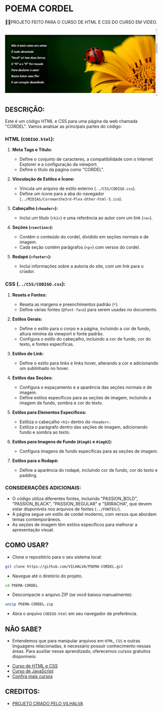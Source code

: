 # POEMA CORDEL
👨‍🏫PROJETO FEITO PARA O CURSO DE HTML E CSS DO CURSO EM VIDEO.

<img src="FOTO.png" align="center" width="500"> <br>

## DESCRIÇÃO:
Este é um código HTML e CSS para uma página da web chamada "CORDEL". Vamos analisar as principais partes do código:

### HTML (`CODIGO.html`):
1. **Meta Tags e Título:**
   - Define o conjunto de caracteres, a compatibilidade com o Internet Explorer e a configuração da viewport.
   - Define o título da página como "CORDEL".

2. **Vinculação de Estilos e Ícone:**
   - Vincula um arquivo de estilo externo (`../CSS/CODIGO.css`).
   - Define um ícone para a aba do navegador (`../MIDIAS/Cornmanthe3rd-Plex-Other-html-5.ico`).

3. **Cabeçalho (`<header>`):**
   - Inclui um título (`<h1>`) e uma referência ao autor com um link (`<a>`).

4. **Seções (`<section>`):**
   - Contêm o conteúdo do cordel, dividido em seções normais e de imagem.
   - Cada seção contém parágrafos (`<p>`) com versos do cordel.

5. **Rodapé (`<footer>`):**
   - Inclui informações sobre a autoria do site, com um link para o criador.

### CSS (`../CSS/CODIGO.css`):
1. **Resets e Fontes:**
   - Reseta as margens e preenchimentos padrão (`*`).
   - Define várias fontes (`@font-face`) para serem usadas no documento.

2. **Estilos Gerais:**
   - Define o estilo para o corpo e a página, incluindo a cor de fundo, altura mínima da viewport e fonte padrão.
   - Configura o estilo do cabeçalho, incluindo a cor de fundo, cor do texto, e fontes específicas.

3. **Estilos de Link:**
   - Define o estilo para links e links hover, alterando a cor e adicionando um sublinhado no hover.

4. **Estilos das Seções:**
   - Configura o espaçamento e a aparência das seções normais e de imagem.
   - Define estilos específicos para as seções de imagem, incluindo a imagem de fundo, sombra e cor do texto.

5. **Estilos para Elementos Específicos:**
   - Estiliza o cabeçalho `<h1>` dentro do `<header>`.
   - Estiliza o parágrafo dentro das seções de imagem, adicionando fundo e sombra ao texto.

6. **Estilos para Imagens de Fundo (`#img01` e `#img02`):**
   - Configura imagens de fundo específicas para as seções de imagem.

7. **Estilos para o Rodapé:**
   - Define a aparência do rodapé, incluindo cor de fundo, cor do texto e padding.

### CONSIDERAÇÕES ADICIONAIS:
   - O código utiliza diferentes fontes, incluindo "PASSION_BOLD", "PASSION_BLACK", "PASSION_REGULAR" e "SRIRACHA", que devem estar disponíveis nos arquivos de fontes (`../FONTES/`).
   - A página segue um estilo de cordel moderno, com versos que abordam temas contemporâneos.
   - As seções de imagem têm estilos específicos para melhorar a apresentação visual.

## COMO USAR?
* Clone o repositório para o seu sistema local:

```bash
git clone https://github.com/VILHALVA/POEMA-CORDEL.git
```

* Navegue até o diretório do projeto.

```bash
cd POEMA-CORDEL
```

* Descompacte o arquivo ZIP (se você baixou manualmente):

```bash
unzip POEMA-CORDEL.zip
```
* Abra o arquivo `CODIGO.html` em seu navegador de preferência.

## NÃO SABE?
- Entendemos que para manipular arquivos em `HTML`, `CSS` e outras linguagens relacionadas, é necessário possuir conhecimento nessas áreas. Para auxiliar nesse aprendizado, oferecemos cursos gratuitos disponíveis:
* [Curso de HTML e CSS](https://github.com/VILHALVA/CURSO-DE-HTML-E-CSS)
* [Curso de JavaScript](https://github.com/VILHALVA/CURSO-DE-JAVASCRIPT)
* [Confira mais cursos](https://github.com/VILHALVA?tab=repositories&q=+topic:CURSO)

## CREDITOS:
- [PROJETO CRIADO PELO VILHALVA](https://github.com/VILHALVA)



